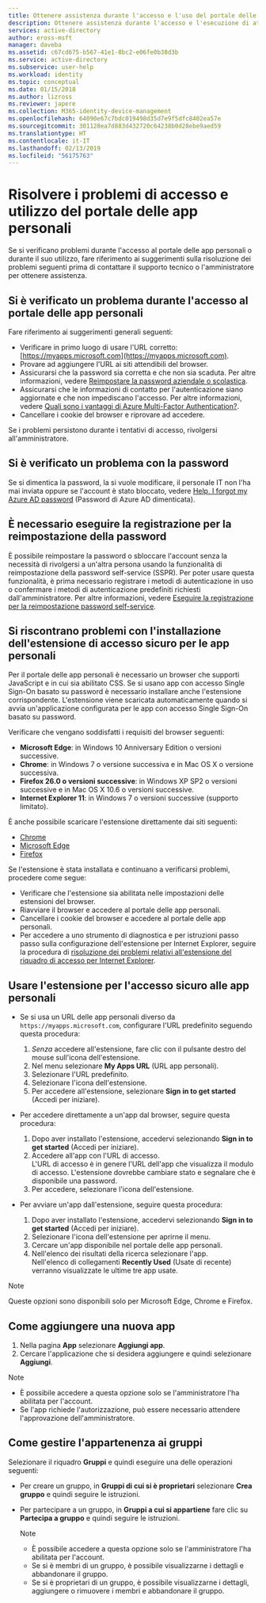 ```yaml
---
title: Ottenere assistenza durante l'accesso e l'uso del portale delle app personali in Azure Active Directory | Microsoft Docs
description: Ottenere assistenza durante l'accesso e l'esecuzione di attività comuni nel riquadro di accesso.
services: active-directory
author: eross-msft
manager: daveba
ms.assetid: c67cd675-b567-41e1-8bc2-e06fe0b38d3b
ms.service: active-directory
ms.subservice: user-help
ms.workload: identity
ms.topic: conceptual
ms.date: 01/15/2018
ms.author: lizross
ms.reviewer: japere
ms.collection: M365-identity-device-management
ms.openlocfilehash: 64090e67c7bdc019498d35d7e9f5dfc8402ea57e
ms.sourcegitcommit: 301128ea7d883d432720c64238b0d28ebe9aed59
ms.translationtype: HT
ms.contentlocale: it-IT
ms.lasthandoff: 02/13/2019
ms.locfileid: "56175763"
---
```

# <a name="troubleshoot-issues-with-accessing-and-using-the-myapps-portal"></a>Risolvere i problemi di accesso e utilizzo del portale delle app personali

Se si verificano problemi durante l'accesso al portale delle app personali o durante il suo utilizzo, fare riferimento ai suggerimenti sulla risoluzione dei problemi seguenti prima di contattare il supporto tecnico o l'amministratore per ottenere assistenza.

## <a name="i-am-having-trouble-signing-into-the-myapps-portal"></a>Si è verificato un problema durante l'accesso al portale delle app personali

Fare riferimento ai suggerimenti generali seguenti:

- Verificare in primo luogo di usare l'URL corretto: [https://myapps.microsoft.com](https://myapps.microsoft.com).
- Provare ad aggiungere l'URL ai siti attendibili del browser.
- Assicurarsi che la password sia corretta e che non sia scaduta. Per altre informazioni, vedere [Reimpostare la password aziendale o scolastica](active-directory-passwords-update-your-own-password.md).
- Assicurarsi che le informazioni di contatto per l'autenticazione siano aggiornate e che non impediscano l'accesso. Per altre informazioni, vedere [Quali sono i vantaggi di Azure Multi-Factor Authentication?](https://docs.microsoft.com/azure/multi-factor-authentication/end-user/multi-factor-authentication-end-user).
- Cancellare i cookie del browser e riprovare ad accedere.

Se i problemi persistono durante i tentativi di accesso, rivolgersi all'amministratore.

## <a name="i-seem-to-be-having-password-issues"></a>Si è verificato un problema con la password

Se si dimentica la password, la si vuole modificare, il personale IT non l'ha mai inviata oppure se l'account è stato bloccato, vedere [Help, I forgot my Azure AD password](active-directory-passwords-update-your-own-password.md) (Password di Azure AD dimenticata).

## <a name="i-need-to-register-for-password-reset"></a>È necessario eseguire la registrazione per la reimpostazione della password

È possibile reimpostare la password o sbloccare l'account senza la necessità di rivolgersi a un'altra persona usando la funzionalità di reimpostazione della password self-service (SSPR). Per poter usare questa funzionalità, è prima necessario registrare i metodi di autenticazione in uso o confermare i metodi di autenticazione predefiniti richiesti dall'amministratore. Per altre informazioni, vedere [Eseguire la registrazione per la reimpostazione password self-service](active-directory-passwords-reset-register.md).

## <a name="i-am-having-trouble-installing-the-my-apps-secure-sign-in-extension"></a>Si riscontrano problemi con l'installazione dell'estensione di accesso sicuro per le app personali

Per il portale delle app personali è necessario un browser che supporti JavaScript e in cui sia abilitato CSS. Se si usano app con accesso Single Sign-On basato su password è necessario installare anche l'estensione corrispondente. L'estensione viene scaricata automaticamente quando si avvia un'applicazione configurata per le app con accesso Single Sign-On basato su password.

Verificare che vengano soddisfatti i requisiti del browser seguenti:

- **Microsoft Edge**: in Windows 10 Anniversary Edition o versioni successive.
- **Chrome**: in Windows 7 o versione successiva e in Mac OS X o versione successiva.
- **Firefox 26.0 o versioni successive**: in Windows XP SP2 o versioni successive e in Mac OS X 10.6 o versioni successive.
- **Internet Explorer 11**: in Windows 7 o versioni successive (supporto limitato).

È anche possibile scaricare l'estensione direttamente dai siti seguenti:

- [Chrome](https://go.microsoft.com/fwlink/?linkid=866367)
- [Microsoft Edge](https://go.microsoft.com/fwlink/?linkid=845176)
- [Firefox](https://go.microsoft.com/fwlink/?linkid=866366)

Se l'estensione è stata installata e continuano a verificarsi problemi, procedere come segue:

- Verificare che l'estensione sia abilitata nelle impostazioni delle estensioni del browser.
- Riavviare il browser e accedere al portale delle app personali.
- Cancellare i cookie del browser e accedere al portale delle app personali.
- Per accedere a uno strumento di diagnostica e per istruzioni passo passo sulla configurazione dell'estensione per Internet Explorer, seguire la procedura di [risoluzione dei problemi relativi all'estensione del riquadro di accesso per Internet Explorer](https://docs.microsoft.com/azure/active-directory/active-directory-saas-ie-troubleshooting).

## <a name="use-the-my-apps-secure-sign-in-extension"></a>Usare l'estensione per l'accesso sicuro alle app personali
* Se si usa un URL delle app personali diverso da `https://myapps.microsoft.com`, configurare l'URL predefinito seguendo questa procedura:
   1. *Senza* accedere all'estensione, fare clic con il pulsante destro del mouse sull'icona dell'estensione.
   2. Nel menu selezionare **My Apps URL** (URL app personali).
   3. Selezionare l'URL predefinito.
   4. Selezionare l'icona dell'estensione.
   5. Per accedere all'estensione, selezionare **Sign in to get started** (Accedi per iniziare).

* Per accedere direttamente a un'app dal browser, seguire questa procedura:
   1. Dopo aver installato l'estensione, accedervi selezionando **Sign in to get started** (Accedi per iniziare).
   2. Accedere all'app con l'URL di accesso.  
       L'URL di accesso è in genere l'URL dell'app che visualizza il modulo di accesso.
      L'estensione dovrebbe cambiare stato e segnalare che è disponibile una password.
   3. Per accedere, selezionare l'icona dell'estensione.

* Per avviare un'app dall'estensione, seguire questa procedura:
   1. Dopo aver installato l'estensione, accedervi selezionando **Sign in to get started** (Accedi per iniziare).
   2. Selezionare l'icona dell'estensione per aprirne il menu.
   3. Cercare un'app disponibile nel portale delle app personali.
   4. Nell'elenco dei risultati della ricerca selezionare l'app.  
       Nell'elenco di collegamenti **Recently Used** (Usate di recente) verranno visualizzate le ultime tre app usate.

> [!NOTE]
> Queste opzioni sono disponibili solo per Microsoft Edge, Chrome e Firefox.

## <a name="how-do-i-add-a-new-app"></a>Come aggiungere una nuova app

1.  Nella pagina **App** selezionare **Aggiungi app**.
2.  Cercare l'applicazione che si desidera aggiungere e quindi selezionare **Aggiungi**.

   > [!NOTE]
   > * È possibile accedere a questa opzione solo se l'amministratore l'ha abilitata per l'account.
   > * Se l'app richiede l'autorizzazione, può essere necessario attendere l'approvazione dell'amministratore.

## <a name="how-do-i-manage-my-group-memberships"></a>Come gestire l'appartenenza ai gruppi

Selezionare il riquadro **Gruppi** e quindi eseguire una delle operazioni seguenti:
* Per creare un gruppo, in **Gruppi di cui si è proprietari** selezionare **Crea gruppo** e quindi seguire le istruzioni.
* Per partecipare a un gruppo, in **Gruppi a cui si appartiene** fare clic su **Partecipa a gruppo** e quindi seguire le istruzioni.

   > [!NOTE]
   > * È possibile accedere a questa opzione solo se l'amministratore l'ha abilitata per l'account.
   > * Se si è membri di un gruppo, è possibile visualizzarne i dettagli e abbandonare il gruppo.
   > * Se si è proprietari di un gruppo, è possibile visualizzarne i dettagli, aggiungere o rimuovere i membri e abbandonare il gruppo.
